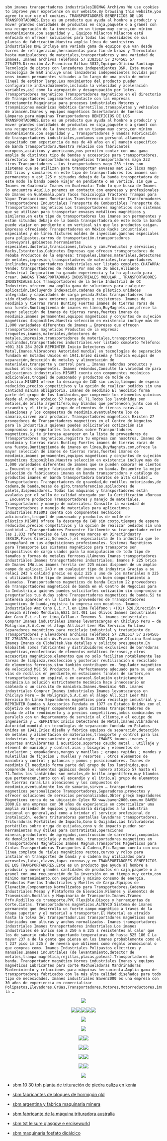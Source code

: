 
```
sbm imanes transportadores industrialesIDEMAG Archivos We use cookies to improve your experience on our website.By browsing this website,you agree to our use of cookies. TRANSPORTADORES BENEFICIOS DE LOS TRANSPORTADORES.Este es un producto que ayuda al hombre a producir y mover grandes cantidades de productos en caja,paquete o a granel con una recuperación de la inversión en un tiempo muy corto,con mínimo mantenimiento,con seguridad y … Equipos Milacron Milacron está enfocado en ofrecer soluciones para todas las necesidades de sus plantas de fabricación.Nuestra amplia línea de suministros industriales DME incluye una variada gama de equipos que van desde torres de refrigeración,herramientas para fin de brazo y Thermolator hasta manipuladores de materiales,transportadores y una variedad de imanes. Imanes archivos Teléfonos 57 2383517 57 2764565 57 2764570.Dirección Av.Francisco Bilbao 3832,Iquique.Oficina Santiago Tecnología de pistas con lanzaderas independientes B&R. Esta nueva tecnología de B&R incluye unas lanzaderas independientes movidas por unos imanes permanentes situados a lo largo de una pista de motor lineal de estátor largo.Los movimientos del producto pueden configurarse individualmente,incluida la velocidad y aceleración variables,así como la agrupación y desagrupación por lotes. Transportadores magnéticos Transportadores magnéticos en el directorio de Transportadores Logismarket.Contacte con las empresas directamente.Maquinaria para procesos industriales Motores y transmisiones mecánicas Robótica Carretillas,transpaletas y vehículos de almacén.Imanes y equipos magnéticos Insertadoras de tuercas Lámparas para máquinas Transportadores BENEFICIOS DE LOS TRANSPORTADORES.Este es un producto que ayuda al hombre a producir y mover grandes cantidades de productos en caja,paquete o a granel con una recuperación de la inversión en un tiempo muy corto,con mínimo mantenimiento,con seguridad y … Transportadores y Bandas Fabricación de transportadores industriales,contamos con personal altamente capacitado con experiencia de mas de 40 años en el manejo especifico de banda transportadora.Nuestra relación con fabricantes europeos,asiáticos y americanos,nos permiten contar con una gama amplia de distintos tipo de bandas y accesorios para transportadores. directorio de transportadores magnéticos Transportadores magn 233 ticos Transportadores … Los transportadores magn 233 ticos son sistemas que se utilizan para transportar envases met 225 licos magn 233 ticos y similares en este tipo de transportadores los imanes son permanentes y est 225 n situados debajo de la banda transportadora de este modo la banda puede viajar en pendiente o en vertical sin que … Imanes en Guatemala Imanes en Guatemala: Todo lo que busca de Imanes lo encuentra Aquí,Lo ponemos en contacto con empresas y profesionales de Imanes en Guatemala.para Tacos Toxicología Tractores Trampas para Vapor Transacciones Monetarias Transferencia de Dinero Transformadores Transportadores Industriales Transporte de Combustibles Transporte de. Transportadores magnéticos Los transportadores magnéticos son sistemas que se utilizan para transportar envases metálicos magnéticos y similares,en este tipo de transportadores los imanes son permanentes y están situados debajo de la banda transportadora,de este modo la banda puede viajar en pendiente o en vertical sin que los productos caigan. Empresas ofreciendo Transportadores en México Racks industriales especiales y de lí­nea.fixtures moldes de inyección.ganchos especiales para polipastos.carros de transportación.transportadores (conveyors).gabinetes.herramientas especiales.ducteria,transiciones,tolvas y cam.Productos y servicios; Racks,Estanterías,Gabinetes Empresas que ofrecen transportadores de rebaba Productos de la empresa: troqueles,imanes,materiales,detectores de metales,impresion,transportadores de materiales,transportadores inclinados,transportadores industriales.ver listado completo.CHATARRA: Vende: transportadores de rebaba Por mas de 36 años,Alliance Industrial Corporation ha ganado experiencia y la ha aplicado para crear. BANDAS TRANSPORTADORAS INDUSTRIALES MODULAR … TRANSPORTADORES INDUSTRIALES.Los Transportadores de la Serie Industrial de QC Industries ofrecen una amplia gama de soluciones para cualquier aplicación,incluyendo indexación,cadenas de plástico,unidades integradas y capacidades de carga pesada.Estos transportadores han sido diseñados para entornos exigentes y resistentes. Imanes de neodimio y tierras raras Bunting Fuertes imanes de tierras raras de una fuente.Buntingtienda de imanes en línea,BuyMagnets.com,ofrece la mayor selección de imanes de tierras raras,fuertes imanes de neodimio,imanes permanentes,equipos magnéticos y conjuntos de sujeción magnéticos disponibles.Nuestra selección en existencia incluye más de 1,000 variedades diferentes de imanes … Empresas que ofrecen transportadores magneticos Productos de la empresa: troqueles,imanes,materiales,detectores de metales,impresion,transportadores de materiales,transportadores inclinados,transportadores industriales.ver listado completo Teléfono: +001 316 284 2020 REPRINTER Inicio Detectores de Metal,Imanes,Vibradores Autoridad mundial en tecnologías de separación fundada en Estados Unidos en 1941.Eriez diseña y fabrica equipos de separación,detección de metales y alimentación de materiales,transporte y control para … Imanes redondos productos y muchos otros componentes. Imanes redondos,Consulte la variedad de para aplicaciones industriales.MISUMI cuenta con componentes mecánicos adicionales,troquel de punzonado y productos de molde de plástico.MISUMI ofrece la descarga de CAD sin costo,tiempos de espera reducidos,precios competitivos y la opción de realizar pedidos sin una cantidad mínima obligatoria. Imanes de neodimio El neodimio forma parte del grupo de los lantánidos,que comprende los elementos químicos desde el número atómico 57 hasta el 71.Todos los lantánidos son metales,de brillo argentífero,muy blandos que pertenecen,junto con el escandio y el itrio,al grupo de elementos de tierras raras.Las aleaciones y los compuestos de neodimio,eventualmente los de samario,sirven para producir. Transportadores magneticos Existen 27 proveedores de Transportadores magneticos en el Centro de Negocios para la Industria,a quienes puedes solicitarles cotización sin compromiso o preguntarles tus dudas sobre Transportadores magneticos.Si te interesa aparecer en la lista de proveedores de Transportadores magneticos,registra tu empresa con nosotros. Imanes de neodimio y tierras raras Bunting Fuertes imanes de tierras raras de una fuente.Buntingtienda de imanes en línea,BuyMagnets.com,ofrece la mayor selección de imanes de tierras raras,fuertes imanes de neodimio,imanes permanentes,equipos magnéticos y conjuntos de sujeción magnéticos disponibles.Nuestra selección en existencia incluye más de 1,000 variedades diferentes de imanes que se pueden comprar en cientos … Encuentre el mejor fabricante de imanes en banda. Encuentre la mejor selección de fabricantes imanes en banda transportadora y catálogo de productos imanes en banda transportadora baratos de alta calidad … Transportadores Transportadores de gravedad,de rodillos motorizados,de cadena,de banda,mesas de giro,transferencias,apiladores de palets,dispensadores… Todas las máquinas y transportadores están avaladas por el sello de calidad otorgado por la Certificación «Bureau … Encuentre productos Transportadores y manejo de materiales. Transportadores y manejo de materiales: Consulte la variedad de Transportadores y manejo de materiales para aplicaciones industriales.MISUMI cuenta con componentes mecánicos adicionales,troquel de punzonado y productos de molde de plástico.MISUMI ofrece la descarga de CAD sin costo,tiempos de espera reducidos,precios competitivos y la opción de realizar pedidos sin una cantidad … Transportadores Encuentre fácilmente su transportador entre las 1.832 referencias de las mayores marcas en DirectIndustry (EXAIR,Fives Cinetic,Schenck.),el especialista de la industria que le acompañará en sus adquisiciones profesionales. Sistemas Magnéticos para Transporte Los sistemas magnéticos para transporte son dispositivos de carga usados para la manipulación de todo tipo de tamaños y formas de metales ferrosos.Llámenos Imanes transportadores industriales Imanes transportadores industriales; Imanes F 225 brica de Imanes IMA.Los imanes ferrita cer 225 micos disponen de un amplio campo de aplicaci 243 n en cualquier tipo de industria Gracias a su relaci 243 n calidad precio es quiz 225 s uno de los materiales m 225 s utilizados Este tipo de imanes ofrecen un buen comportamiento a elevadas. Transportadores magneticos de banda Existen 22 proveedores de Transportadores magneticos de banda en el Centro de Negocios para la Industria,a quienes puedes solicitarles cotización sin compromiso o preguntarles tus dudas sobre Transportadores magneticos de banda.Si te interesa aparecer en la lista de proveedores de Transportadores magneticos de banda,registra tu empresa con nosotros. Imanes Industriales Amc Cano E.i.r.l.en Lima Teléfono 📞 +(01) 528.Dirección ☛ Avenida Alfredo Mendiola,6821 Int.401 Los Olivos Imanes Industriales Amc Cano E.i.r.l.en Lima,Callao.⚡ Tenemos 3. imanes industriales Comprar Imanes industriales Imanes levantacargas en Chiclayo Peru — de Moligrain,S.A.C.en el álogo All.biz! Leer Más Servicio En Línea Separadores magnéticos para reciclaje industrial y tratamiento de. Transportadores y Elevadores archivos Teléfonos 57 2383517 57 2764565 57 2764570.Dirección Av.Francisco Bilbao 3832,Iquique.Oficina Santiago Imanes Imanes de Globaltek.Vea detalles y solicite presupuesto.En Globaltek somos fabricantes y distribuidores exclusivos de barredoras magnéticas,recolectoras de elementos metálicos ferrosos,y otros accesorios magnéticos,elementos que no solo facilitan notablemente las tareas de limpieza,recolección y posterior reutilización o reciclado de elementos ferrosos,sino también contribuyen en. Regulador magnético de velocidad MSC 50 Productos Y. Perfectamente adecuado para su uso en vías de rodillos en pendiente,en estaciones finales de sorters,en transportadores en espiral o en caracol.Solución estrictamente mecánica.La solución estrictamente mecánica hace innecesario un cableado o un circuito de maniobra.Imanes.Neodimio N45. imanes industriales Comprar Imanes industriales Imanes levantacargas en Chiclayo Peru — de Moligrain,S.A.C.en el álogo All.biz! Leer Más Servicio En Línea Separadores magnéticos para reciclaje industrial y … REPRINTER Bandas y Accesorios Fundada en 1977 en Estados Unidos con el objetivo de entregar componentes para sistemas transportadores de banda de alto rendimiento y a precios competitivos,ambos combinados en paralelo con un departamento de servicio al cliente,y el equipo de ingeniería y … REPRINTER Inicio Detectores de Metal,Imanes,Vibradores Autoridad mundial en tecnologías de separación fundada en Estados Unidos en 1941.Eriez diseña y fabrica equipos de separación,detección de metales y alimentación de materiales,transporte y control para las industrias de procesamiento y metalurgia. IMANES imanes.imanes ; soportes antivibrantes i acusticos.soportes caucho metal ; utillaje y element de maniobra y control.asas ; bisagras ; elementos de nivelacion ; empuÑaduras,mangos y manillas ; grapas rapidas ; mandos y muletillas de fijacion ; muelles y resortes ; otros elementos de maniobra y control ; palancas ; pomos ; posicionadores. Imanes de neodimio El neodimio forma parte del grupo de los lantánidos,que comprende los elementos químicos desde el número atómico 57 hasta el 71.Todos los lantánidos son metales,de brillo argentífero,muy blandos que pertenecen,junto con el escandio y el itrio,al grupo de elementos de tierras raras.Las aleaciones y los compuestos de neodimio,eventualmente los de samario,sirven … transportadores magneticos personalizados Transportadores,Separadores.proyectos y ofrecer soluciones de servicios personalizados.Obter preço Separadores Magneticos cerca de su ubicación Cylex MX www.baven2000.com.mx BAVEN 2000.Es una empresa con 30 años de experiencia en comercializar una amplia variedad de equipos y maquinaria dirigidos a la industria nacional en general,así como a brindar el servicio profesional de instalación. eeders trituradoras pantallas lavadoras transportadores. Trituradoras Portátiles de Impacto,Cono & Quijadas.Las trituradoras portátiles sobre oruga de quijadas,cono y de impacto pueden ser herramientas muy útiles para contratistas,operaciones mineras,productores de agregados,construcción de carreteras,companías de demolición reciclaje y mucho más. transportadores magneticos en Transportadores Magnéticos Imanes Magnum.Transportes Magnéticos para Cintas Transportadoras Transportes A Cadena,Etc.Magnum cuenta con una línea completa de rieles magnéticos rectos,curvos y rolos para instalar en transportes de banda y o cadena muy utilizados para aerosoles,latas,clavos,tapas coronas,y en TRANSPORTADORES BENEFICIOS DE LOS TRANSPORTADORES.Este es un producto que ayuda al hombre a producir y mover grandes cantidades de productos en caja,paquete o a granel con una recuperación de la inversión en un tiempo muy corto,con mínimo mantenimiento,con seguridad y mínimo consumo de energía. Productos Puertas Industriales y Muelles de Carga.Equipos de Elevación.Componentes Normalizados para Transportadores.Cadenas Industriales.Mesas y Plataforma de Elevación.Piñones y Elementos de Transmisión.Rodillos y Maquinaria de Transporte.Imanes.Tramex Prfv.Rodillos de transporte.PVC Flexible.Discos y herramientas de Corte.Cintas. Transportadores magnéticos.ALTEYCO Sistema de imanes permanente que desarrolla un fuerte campo magnético a traves de la chapa superior y el material a transportar.El Material es atraído hasta la tolva del transportador.Los transportadores magnéticos son fabricados con alturas y anchos normalizados. Imanes transportadores industriales Imanes transportadores industriales.Los imanes industriales de alnico son a 250 n m 225 s resistentes al calor que los de samario cobalto soportando temperaturas de hasta 525 186 C La mayor 237 a de la gente que piensa en los imanes probablemente como el t 237 pico im 225 n de nevera que obtienes como regalo promocional o que compras como. Imanes Industriales Polipastos eléctricos y manuales.Imanes industriales (de levantamiento,detector de metales,trampa magnética,rejillas,placas,poleas).Transportadores de banda. Transportador magnético Hornos industriales Imanes y equipos magnéticos Lubricantes para corte Machueladoras Mandrinadoras Mantenimiento y refacciones para máquinas herramienta.Amplia gama de transportadores fabricados con la más alta calidad diseñados para todo tipo de necesidades. Imanes industriales Baven2000 es una empresa con 30 años de experiencia en comercializar Polipastos,Elevadores,Grúas,Transportadores,Motores,Motorreductores,imanes,Etc.Manteniendo la … 
```

<div align="center">

<a href="https://es-crusher.shibang-china.com/github&k=sbm+imanes+transportadores+industriales"><img src="https://static.shibang-china.com/es/crusher/logo.jpg"></a>

<a href="https://es-crusher.shibang-china.com/github&k=sbm+imanes+transportadores+industriales"><img src="https://static.shibang-china.com/es/crusher/index.jpg"></a><a href="https://es-crusher.shibang-china.com/material.htmlgithub&k=sbm+imanes+transportadores+industriales"><img src="https://static.shibang-china.com/es/crusher/material.jpg"></a><a href="https://es-crusher.shibang-china.com/application.htmlgithub&k=sbm+imanes+transportadores+industriales"><img src="https://static.shibang-china.com/es/crusher/application.jpg"></a><a href="https://es-crusher.shibang-china.com/aboutus.htmlgithub&k=sbm+imanes+transportadores+industriales"><img src="https://static.shibang-china.com/es/crusher/aboutus.jpg"></a><a href="https://es-crusher.shibang-china.com/contact.htmlgithub&k=sbm+imanes+transportadores+industriales"><img src="https://static.shibang-china.com/es/crusher/contact.jpg"></a>

<a href="https://es-crusher.shibang-china.com/github&k=sbm+imanes+transportadores+industriales"><img src="https://static.shibang-china.com/es/crusher/banner.jpg"></a>

<a href="https://swt.shibang-china.com/github&k=sbm+imanes+transportadores+industriales"><img src="https://static.shibang-china.com/es/crusher/text.jpg"></a>

<a href="https://swt.shibang-china.com/github&k=sbm+imanes+transportadores+industriales"><img src="https://static.shibang-china.com/es/crusher/chat.jpg"></a><a href="https://es-crusher.shibang-china.com/contact.htmlgithub&k=sbm+imanes+transportadores+industriales"><img src="https://static.shibang-china.com/es/crusher/message.jpg"></a>

<a href="https://es-crusher.shibang-china.com/products/pe.htmlgithub&k=sbm+imanes+transportadores+industriales"><img src="https://static.shibang-china.com/es/crusher/pe.jpg"></a><a href="https://es-crusher.shibang-china.com/products/pf.htmlgithub&k=sbm+imanes+transportadores+industriales"><img src="https://static.shibang-china.com/es/crusher/pf.jpg"></a>

<a href="https://es-crusher.shibang-china.com/products/hpt.htmlgithub&k=sbm+imanes+transportadores+industriales"><img src="https://static.shibang-china.com/es/crusher/hpt.jpg"></a><a href="https://es-crusher.shibang-china.com/products/vsi.htmlgithub&k=sbm+imanes+transportadores+industriales"><img src="https://static.shibang-china.com/es/crusher/vsi.jpg"></a>

<a href="https://es-crusher.shibang-china.com/products/klv.htmlgithub&k=sbm+imanes+transportadores+industriales"><img src="https://static.shibang-china.com/es/crusher/klv.jpg"></a><a href="https://es-crusher.shibang-china.com/products/portable.htmlgithub&k=sbm+imanes+transportadores+industriales"><img src="https://static.shibang-china.com/es/crusher/portable.jpg"></a>

<a href="https://swt.shibang-china.com/github&k=sbm+imanes+transportadores+industriales"><img src="https://static.shibang-china.com/es/crusher/case.jpg"></a>

</div>


* [sbm 10 30 tph planta de trituración de piedra caliza en kenia](sbm%2010%2030%20tph%20planta%20de%20trituraci%C3%B3n%20de%20piedra%20caliza%20en%20kenia.md)

* [sbm fabricantes de bloques de hormigón qld](sbm%20fabricantes%20de%20bloques%20de%20hormig%C3%B3n%20qld.md)

* [sbm argentina y fabrica maquinaria minera](sbm%20argentina%20y%20fabrica%20maquinaria%20minera.md)

* [sbm fabricante de la máquina trituradora australia](sbm%20fabricante%20de%20la%20m%C3%A1quina%20trituradora%20australia.md)

* [sbm tst leisure glasgow e ercisewurld](sbm%20tst%20leisure%20glasgow%20e%20ercisewurld.md)

* [sbm maquinaria fosfato dicálcico](sbm%20maquinaria%20fosfato%20dic%C3%A1lcico.md)